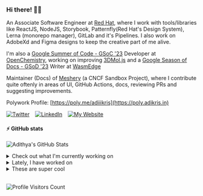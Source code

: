 ### Hi there! 👋🏻
  
An Associate Software Engineer at [Red Hat](https://www.redhat.com), where I work with tools/libraries like ReactJS, NodeJS, Storybook, Patternfly(Red Hat's Design System), Lerna (monorepo manager), GitLab and it's Pipelines. I also work on AdobeXd and Figma designs to keep the creative part of me alive.

I'm also a [Google Summer of Code - GSoC '23](https://summerofcode.withgoogle.com/) Developer at [OpenChemistry](https://openchemistry.org), working on improving [3DMol.js](https://github.com/3dmol/3Dmol.js) and a [Google Season of Docs - GSoD '23](https://developers.google.com/season-of-docs) Writer at [WasmEdge](https://github.com/WasmEdge)

Maintainer (Docs) of [Meshery](https://github.com/meshery) (a CNCF Sandbox Project), where I contribute quite oftenly in areas of UI, GitHub Actions, docs, reviewing PRs and suggesting improvements.

Polywork Profile: [https://poly.me/adiiikris](https://poly.adikris.in)

[![Twitter](https://img.shields.io/badge/-@adii_kris-%231DA1F2?style=for-the-badge&logo=twitter&logoColor=ffffff)](https:/twitter.adikris.in) &ensp;
[![LinkedIn](https://img.shields.io/badge/-Adithya%20Krishna-%230A67C3?style=for-the-badge&logo=linkedin&logoColor=ffffff)](https://linkedin.adikris.in/) &ensp;
[![My Website](https://img.shields.io/badge/-My%20Website-%230A67C3?style=for-the-badge)](https://adikris.in/)

#### ⚡️ GitHub stats

![Adithya's GitHub Stats](https://github-readme-stats.vercel.app/api?username=adithyaakrishna&show_icons=true&hide_border=true&title_color=fff&icon_color=79ff97&text_color=9f9f9f&bg_color=151515)


<details>
  <summary>Check out what I'm currently working on</summary>
  
  - [3dmol/3Dmol.js](https://github.com/3dmol/3Dmol.js) - WebGL accelerated JavaScript molecular graphics library (1 week ago)
  - [adithyaakrishna/dotfiles](https://github.com/adithyaakrishna/dotfiles) - My Personal Configuration for GH CodeSpaces (1 week ago)
  - [WasmEdge/docs](https://github.com/WasmEdge/docs) -  (1 week ago)
  - [meshery/meshery](https://github.com/meshery/meshery) - Meshery, the cloud native manager (2 weeks ago)
  - [facebook/docusaurus](https://github.com/facebook/docusaurus) - Easy to maintain open source documentation websites. (2 weeks ago)
</details>

<details>
  <summary>Lately, I have worked on</summary>
  
  - [[Feat] - Enabled Concurrency for Deploy Workflow](https://github.com/WasmEdge/docs/pull/113) on [WasmEdge/docs](https://github.com/WasmEdge/docs) (1 week ago)
  - [[Chore] - Updated CI and Added Caching Feature](https://github.com/3dmol/3Dmol.js/pull/691) on [3dmol/3Dmol.js](https://github.com/3dmol/3Dmol.js) (1 week ago)
  - [[Chore] - Enabled Concurrency for Deploy Workflow](https://github.com/WasmEdge/docs/pull/111) on [WasmEdge/docs](https://github.com/WasmEdge/docs) (1 week ago)
  - [fix: CI workflows bug and linting](https://github.com/WasmEdge/docs/pull/109) on [WasmEdge/docs](https://github.com/WasmEdge/docs) (1 week ago)
  - [[Docs] Remove Unnecessary Docs and Reorganised Others](https://github.com/WasmEdge/WasmEdge/pull/2593) on [WasmEdge/WasmEdge](https://github.com/WasmEdge/WasmEdge) (1 week ago)
</details>

<details>
  <summary>These are super cool</summary>
  
  - [ueberdosis/tiptap](https://github.com/ueberdosis/tiptap) - The headless editor framework for web artisans. (2 days ago)
  - [aidenybai/million](https://github.com/aidenybai/million) - The Virtual DOM Replacement for React (2 days ago)
  - [Akhil-2001/InceptionNet-Malware-Analysis](https://github.com/Akhil-2001/InceptionNet-Malware-Analysis) - Modern malware is designed to evade signature-based detection techniques. Thus, we can use Deep Convoluted Neural Networks in order to classify malware depicted by its binary malware image. In this project, we particularly use InceptionNetV3 for classifying malware binaries. (2 days ago)
  - [arXiv/arxiv-docs](https://github.com/arXiv/arxiv-docs) - Help, about and other static pages (3 days ago)
  - [FederatedAI/KubeFATE](https://github.com/FederatedAI/KubeFATE) - Manage federated learning workload using cloud native technologies. (3 days ago)
</details>

<br> 

![Profile Visitors Count](https://profile-counter.glitch.me/adithyaakrishna/count.svg)
